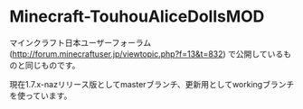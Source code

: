 Minecraft-TouhouAliceDollsMOD
=============================

マインクラフト日本ユーザーフォーラム(http://forum.minecraftuser.jp/viewtopic.php?f=13&t=832)
で公開しているものと同じものです。

現在1.7.x-nazリリース版としてmasterブランチ、更新用としてworkingブランチを使っています。
